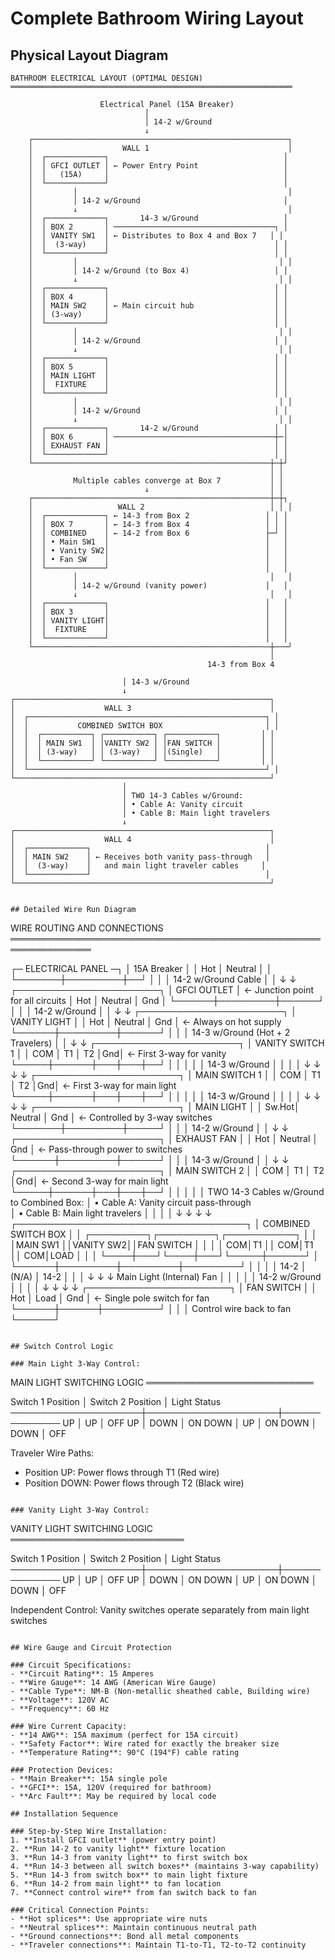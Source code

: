 # Complete Bathroom Wiring Layout

## Physical Layout Diagram

```
BATHROOM ELECTRICAL LAYOUT (OPTIMAL DESIGN)
═══════════════════════════════════════════════════════════════

                    Electrical Panel (15A Breaker)
                              │
                              │ 14-2 w/Ground
                              ↓
    ┌─────────────────────────────────────────────────────────┐
    │                    WALL 1                               │
    │  ┌─────────────┐                                       │
    │  │ GFCI OUTLET │ ← Power Entry Point                   │
    │  │   (15A)     │                                       │
    │  └─────────────┘                                       │
    │         │                                               │
    │         │ 14-2 w/Ground                                │
    │         ↓                                               │
    │  ┌─────────────┐       14-3 w/Ground                   │
    │  │ BOX 2       │ ────────────────────────────────────┐ │
    │  │ VANITY SW1  │ ← Distributes to Box 4 and Box 7   │ │
    │  │  (3-way)    │                                     │ │
    │  └─────────────┘                                     │ │
    │         │                                             │ │
    │         │ 14-2 w/Ground (to Box 4)                   │ │
    │         ↓                                             │ │
    │  ┌─────────────┐                                     │ │
    │  │ BOX 4       │                                     │ │
    │  │ MAIN SW2    │ ← Main circuit hub                  │ │
    │  │ (3-way)     │                                     │ │
    │  └─────────────┘                                     │ │
    │         │                                             │ │
    │         │ 14-2 w/Ground                              │ │
    │         ↓                                             │ │
    │  ┌─────────────┐                                     │ │
    │  │ BOX 5       │                                     │ │
    │  │ MAIN LIGHT  │                                     │ │
    │  │  FIXTURE    │                                     │ │
    │  └─────────────┘                                     │ │
    │         │                                             │ │
    │         │ 14-2 w/Ground                              │ │
    │         ↓                                             │ │
    │  ┌─────────────┐       14-2 w/Ground                 │ │
    │  │ BOX 6       │ ────────────────────────────────────┼─│
    │  │ EXHAUST FAN │                                     │ │
    │  └─────────────┘                                     │ │
    └─────────────────────────────────────────────────────┼─┼┘
                                                          │ │
              Multiple cables converge at Box 7           │ │
                              ↓                           │ │
    ┌─────────────────────────────────────────────────────┼─┼┐
    │                   WALL 2                            │ │ │
    │  ┌─────────────┐ ← 14-3 from Box 2                 │ │ │
    │  │ BOX 7       │ ← 14-3 from Box 4                 │ │ │
    │  │ COMBINED    │ ← 14-2 from Box 6                 ├─┘ │
    │  │ • Main SW1  │                                   │   │
    │  │ • Vanity SW2│                                   │   │
    │  │ • Fan SW    │                                   │   │
    │  └─────────────┘                                   │   │
    │         │                                           │   │
    │         │ 14-2 w/Ground (vanity power)             │   │
    │         ↓                                           │   │
    │  ┌─────────────┐                                   │   │
    │  │ BOX 3       │                                   │   │
    │  │ VANITY LIGHT│                                   │   │
    │  │  FIXTURE    │                                   │   │
    │  └─────────────┘                                   │   │
    └─────────────────────────────────────────────────────┼───┘
                                                          │
                                            14-3 from Box 4
```
                             │ 14-3 w/Ground
                             ↓
    ┌─────────────────────────────────────────────────────────┐
    │                    WALL 3                               │
    │  ┌─────────────────────────────────────────────────────┐ │
    │  │           COMBINED SWITCH BOX                       │ │
    │  │  ┌───────────┐ ┌───────────┐ ┌───────────┐         │ │
    │  │  │ MAIN SW1  │ │VANITY SW2 │ │FAN SWITCH │         │ │
    │  │  │ (3-way)   │ │ (3-way)   │ │(Single)   │         │ │
    │  │  └───────────┘ └───────────┘ └───────────┘         │ │
    │  └─────────────────────────────────────────────────────┘ │
    └─────────────────────────────────────────────────────────┘
                             │
                             │ TWO 14-3 Cables w/Ground:  
                             │ • Cable A: Vanity circuit
                             │ • Cable B: Main light travelers
                             ↓
    ┌─────────────────────────────────────────────────────────┐
    │                    WALL 4                               │
    │  ┌─────────────┐                                       │
    │  │ MAIN SW2    │ ← Receives both vanity pass-through   │
    │  │  (3-way)    │   and main light traveler cables     │
    │  └─────────────┘                                       │
    └─────────────────────────────────────────────────────────┘
```

## Detailed Wire Run Diagram

```
WIRE ROUTING AND CONNECTIONS
═══════════════════════════════════════════════════════════════

┌─ ELECTRICAL PANEL ─┐
│   15A Breaker      │
│   Hot │ Neutral │  │
└───────┼─────────┼──┘
        │         │
        │ 14-2 w/Ground Cable
        │         │
        ↓         ↓
┌───────────────────────┐
│    GFCI OUTLET        │ ← Junction point for all circuits
│  Hot │ Neutral │ Gnd  │
└──────┼─────────┼──────┘
       │         │
       │ 14-2 w/Ground
       │         │
       ↓         ↓
┌───────────────────────┐
│   VANITY LIGHT        │
│  Hot │ Neutral │ Gnd  │ ← Always on hot supply
└──────┼─────────┼──────┘
       │         │
       │ 14-3 w/Ground (Hot + 2 Travelers)
       │         │
       ↓         ↓
┌───────────────────────┐
│   VANITY SWITCH 1     │
│ COM │  T1  │  T2  │Gnd│ ← First 3-way for vanity
└─────┼──────┼───┼───┼──┘
      │      │   │   │
      │ 14-3 w/Ground
      │      │   │   │
      ↓      ↓   ↓   ↓
┌───────────────────────┐
│   MAIN SWITCH 1       │
│ COM │  T1  │  T2  │Gnd│ ← First 3-way for main light
└─────┼──────┼───┼───┼──┘
      │      │   │   │
      │ 14-3 w/Ground
      │      │   │   │
      ↓      ↓   ↓   ↓
┌───────────────────────┐
│    MAIN LIGHT         │
│ Sw.Hot│ Neutral │ Gnd │ ← Controlled by 3-way switches
└───────┼─────────┼─────┘
        │         │
        │ 14-2 w/Ground
        │         │
        ↓         ↓
┌───────────────────────┐
│   EXHAUST FAN         │
│  Hot │ Neutral │ Gnd  │ ← Pass-through power to switches
└──────┼─────────┼──────┘
       │         │
       │ 14-3 w/Ground
       │         │
       ↓         ↓
┌───────────────────────┐
│   MAIN SWITCH 2       │
│ COM │  T1  │  T2  │Gnd│ ← Second 3-way for main light
└─────┼──────┼───┼───┼──┘
      │      │   │   │
      │ TWO 14-3 Cables w/Ground to Combined Box:
      │ • Cable A: Vanity circuit pass-through  
      │ • Cable B: Main light travelers
      │      │   │   │
      ↓      ↓   ↓   ↓
┌─────────────────────────────────────┐
│        COMBINED SWITCH BOX          │
│ ┌─────────┐┌─────────┐┌───────────┐ │
│ │MAIN SW1 ││VANITY SW2││FAN SWITCH │ │
│ │ COM│T1 ││ COM│T1 ││  COM│LOAD │ │
│ └────┼───┘└────┼───┘└─────┼──────┘ │
└──────┼─────────┼─────────┼─────────┘
       │         │         │
       │ 14-2    │ (N/A)   │ 14-2
       │         │         │
       ↓         ↓         ↓
   Main Light  (Internal) Fan
      │      │   │   │
      │ 14-2 w/Ground
      │      │   │   │
      ↓      ↓   ↓   ↓
┌───────────────────────┐
│    FAN SWITCH         │
│  Hot │ Load │ Gnd     │ ← Single pole switch for fan
└──────┼──────┼─────────┘
       │      │
       │ Control wire back to fan
       └──────┘
```

## Switch Control Logic

### Main Light 3-Way Control:
```
MAIN LIGHT SWITCHING LOGIC
═══════════════════════════

Switch 1 Position  │  Switch 2 Position  │  Light Status
─────────────────────┼─────────────────────┼──────────────
      UP           │         UP          │     OFF
      UP           │        DOWN         │     ON
     DOWN          │         UP          │     ON
     DOWN          │        DOWN         │     OFF

Traveler Wire Paths:
- Position UP: Power flows through T1 (Red wire)
- Position DOWN: Power flows through T2 (Black wire)
```

### Vanity Light 3-Way Control:
```
VANITY LIGHT SWITCHING LOGIC
════════════════════════════

Switch 1 Position  │  Switch 2 Position  │  Light Status
─────────────────────┼─────────────────────┼──────────────
      UP           │         UP          │     OFF
      UP           │        DOWN         │     ON
     DOWN          │         UP          │     ON
     DOWN          │        DOWN         │     OFF

Independent Control: Vanity switches operate separately from main light switches
```

## Wire Gauge and Circuit Protection

### Circuit Specifications:
- **Circuit Rating**: 15 Amperes
- **Wire Gauge**: 14 AWG (American Wire Gauge)
- **Cable Type**: NM-B (Non-metallic sheathed cable, Building wire)
- **Voltage**: 120V AC
- **Frequency**: 60 Hz

### Wire Current Capacity:
- **14 AWG**: 15A maximum (perfect for 15A circuit)
- **Safety Factor**: Wire rated for exactly the breaker size
- **Temperature Rating**: 90°C (194°F) cable rating

### Protection Devices:
- **Main Breaker**: 15A single pole
- **GFCI**: 15A, 120V (required for bathroom)
- **Arc Fault**: May be required by local code

## Installation Sequence

### Step-by-Step Wire Installation:
1. **Install GFCI outlet** (power entry point)
2. **Run 14-2 to vanity light** fixture location
3. **Run 14-3 from vanity light** to first switch box
4. **Run 14-3 between all switch boxes** (maintains 3-way capability)
5. **Run 14-3 from switch box** to main light fixture
6. **Run 14-2 from main light** to fan location
7. **Connect control wire** from fan switch back to fan

### Critical Connection Points:
- **Hot splices**: Use appropriate wire nuts
- **Neutral splices**: Maintain continuous neutral path
- **Ground connections**: Bond all metal components
- **Traveler connections**: Maintain T1-to-T1, T2-to-T2 continuity
